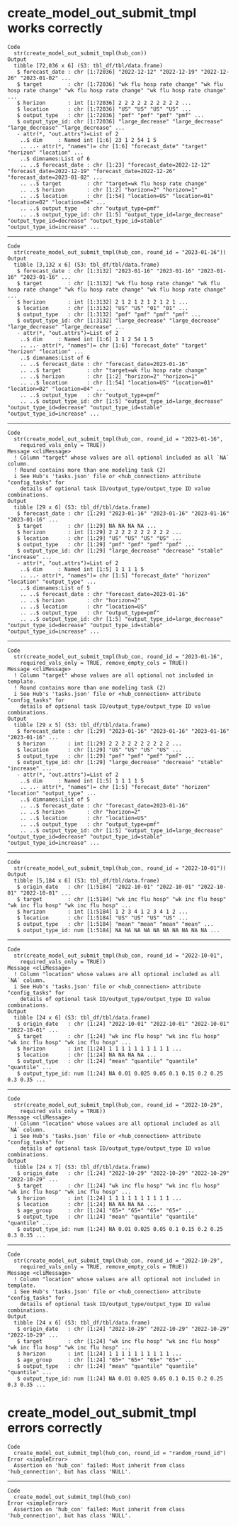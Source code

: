 # create_model_out_submit_tmpl works correctly

    Code
      str(create_model_out_submit_tmpl(hub_con))
    Output
      tibble [72,036 x 6] (S3: tbl_df/tbl/data.frame)
       $ forecast_date : chr [1:72036] "2022-12-12" "2022-12-19" "2022-12-26" "2023-01-02" ...
       $ target        : chr [1:72036] "wk flu hosp rate change" "wk flu hosp rate change" "wk flu hosp rate change" "wk flu hosp rate change" ...
       $ horizon       : int [1:72036] 2 2 2 2 2 2 2 2 2 2 ...
       $ location      : chr [1:72036] "US" "US" "US" "US" ...
       $ output_type   : chr [1:72036] "pmf" "pmf" "pmf" "pmf" ...
       $ output_type_id: chr [1:72036] "large_decrease" "large_decrease" "large_decrease" "large_decrease" ...
       - attr(*, "out.attrs")=List of 2
        ..$ dim     : Named int [1:6] 23 1 2 54 1 5
        .. ..- attr(*, "names")= chr [1:6] "forecast_date" "target" "horizon" "location" ...
        ..$ dimnames:List of 6
        .. ..$ forecast_date : chr [1:23] "forecast_date=2022-12-12" "forecast_date=2022-12-19" "forecast_date=2022-12-26" "forecast_date=2023-01-02" ...
        .. ..$ target        : chr "target=wk flu hosp rate change"
        .. ..$ horizon       : chr [1:2] "horizon=2" "horizon=1"
        .. ..$ location      : chr [1:54] "location=US" "location=01" "location=02" "location=04" ...
        .. ..$ output_type   : chr "output_type=pmf"
        .. ..$ output_type_id: chr [1:5] "output_type_id=large_decrease" "output_type_id=decrease" "output_type_id=stable" "output_type_id=increase" ...

---

    Code
      str(create_model_out_submit_tmpl(hub_con, round_id = "2023-01-16"))
    Output
      tibble [3,132 x 6] (S3: tbl_df/tbl/data.frame)
       $ forecast_date : chr [1:3132] "2023-01-16" "2023-01-16" "2023-01-16" "2023-01-16" ...
       $ target        : chr [1:3132] "wk flu hosp rate change" "wk flu hosp rate change" "wk flu hosp rate change" "wk flu hosp rate change" ...
       $ horizon       : int [1:3132] 2 1 2 1 2 1 2 1 2 1 ...
       $ location      : chr [1:3132] "US" "US" "01" "01" ...
       $ output_type   : chr [1:3132] "pmf" "pmf" "pmf" "pmf" ...
       $ output_type_id: chr [1:3132] "large_decrease" "large_decrease" "large_decrease" "large_decrease" ...
       - attr(*, "out.attrs")=List of 2
        ..$ dim     : Named int [1:6] 1 1 2 54 1 5
        .. ..- attr(*, "names")= chr [1:6] "forecast_date" "target" "horizon" "location" ...
        ..$ dimnames:List of 6
        .. ..$ forecast_date : chr "forecast_date=2023-01-16"
        .. ..$ target        : chr "target=wk flu hosp rate change"
        .. ..$ horizon       : chr [1:2] "horizon=2" "horizon=1"
        .. ..$ location      : chr [1:54] "location=US" "location=01" "location=02" "location=04" ...
        .. ..$ output_type   : chr "output_type=pmf"
        .. ..$ output_type_id: chr [1:5] "output_type_id=large_decrease" "output_type_id=decrease" "output_type_id=stable" "output_type_id=increase" ...

---

    Code
      str(create_model_out_submit_tmpl(hub_con, round_id = "2023-01-16",
        required_vals_only = TRUE))
    Message <cliMessage>
      ! Column "target" whose values are all optional included as all `NA` column.
      ! Round contains more than one modeling task (2)
      i See Hub's 'tasks.json' file or <hub_connection> attribute "config_tasks" for
        details of optional task ID/output_type/output_type ID value combinations.
    Output
      tibble [29 x 6] (S3: tbl_df/tbl/data.frame)
       $ forecast_date : chr [1:29] "2023-01-16" "2023-01-16" "2023-01-16" "2023-01-16" ...
       $ target        : chr [1:29] NA NA NA NA ...
       $ horizon       : int [1:29] 2 2 2 2 2 2 2 2 2 2 ...
       $ location      : chr [1:29] "US" "US" "US" "US" ...
       $ output_type   : chr [1:29] "pmf" "pmf" "pmf" "pmf" ...
       $ output_type_id: chr [1:29] "large_decrease" "decrease" "stable" "increase" ...
       - attr(*, "out.attrs")=List of 2
        ..$ dim     : Named int [1:5] 1 1 1 1 5
        .. ..- attr(*, "names")= chr [1:5] "forecast_date" "horizon" "location" "output_type" ...
        ..$ dimnames:List of 5
        .. ..$ forecast_date : chr "forecast_date=2023-01-16"
        .. ..$ horizon       : chr "horizon=2"
        .. ..$ location      : chr "location=US"
        .. ..$ output_type   : chr "output_type=pmf"
        .. ..$ output_type_id: chr [1:5] "output_type_id=large_decrease" "output_type_id=decrease" "output_type_id=stable" "output_type_id=increase" ...

---

    Code
      str(create_model_out_submit_tmpl(hub_con, round_id = "2023-01-16",
        required_vals_only = TRUE, remove_empty_cols = TRUE))
    Message <cliMessage>
      ! Column "target" whose values are all optional not included in template.
      ! Round contains more than one modeling task (2)
      i See Hub's 'tasks.json' file or <hub_connection> attribute "config_tasks" for
        details of optional task ID/output_type/output_type ID value combinations.
    Output
      tibble [29 x 5] (S3: tbl_df/tbl/data.frame)
       $ forecast_date : chr [1:29] "2023-01-16" "2023-01-16" "2023-01-16" "2023-01-16" ...
       $ horizon       : int [1:29] 2 2 2 2 2 2 2 2 2 2 ...
       $ location      : chr [1:29] "US" "US" "US" "US" ...
       $ output_type   : chr [1:29] "pmf" "pmf" "pmf" "pmf" ...
       $ output_type_id: chr [1:29] "large_decrease" "decrease" "stable" "increase" ...
       - attr(*, "out.attrs")=List of 2
        ..$ dim     : Named int [1:5] 1 1 1 1 5
        .. ..- attr(*, "names")= chr [1:5] "forecast_date" "horizon" "location" "output_type" ...
        ..$ dimnames:List of 5
        .. ..$ forecast_date : chr "forecast_date=2023-01-16"
        .. ..$ horizon       : chr "horizon=2"
        .. ..$ location      : chr "location=US"
        .. ..$ output_type   : chr "output_type=pmf"
        .. ..$ output_type_id: chr [1:5] "output_type_id=large_decrease" "output_type_id=decrease" "output_type_id=stable" "output_type_id=increase" ...

---

    Code
      str(create_model_out_submit_tmpl(hub_con, round_id = "2022-10-01"))
    Output
      tibble [5,184 x 6] (S3: tbl_df/tbl/data.frame)
       $ origin_date   : chr [1:5184] "2022-10-01" "2022-10-01" "2022-10-01" "2022-10-01" ...
       $ target        : chr [1:5184] "wk inc flu hosp" "wk inc flu hosp" "wk inc flu hosp" "wk inc flu hosp" ...
       $ horizon       : int [1:5184] 1 2 3 4 1 2 3 4 1 2 ...
       $ location      : chr [1:5184] "US" "US" "US" "US" ...
       $ output_type   : chr [1:5184] "mean" "mean" "mean" "mean" ...
       $ output_type_id: num [1:5184] NA NA NA NA NA NA NA NA NA NA ...

---

    Code
      str(create_model_out_submit_tmpl(hub_con, round_id = "2022-10-01",
        required_vals_only = TRUE))
    Message <cliMessage>
      ! Column "location" whose values are all optional included as all `NA` column.
      i See Hub's 'tasks.json' file or <hub_connection> attribute "config_tasks" for
        details of optional task ID/output_type/output_type ID value combinations.
    Output
      tibble [24 x 6] (S3: tbl_df/tbl/data.frame)
       $ origin_date   : chr [1:24] "2022-10-01" "2022-10-01" "2022-10-01" "2022-10-01" ...
       $ target        : chr [1:24] "wk inc flu hosp" "wk inc flu hosp" "wk inc flu hosp" "wk inc flu hosp" ...
       $ horizon       : int [1:24] 1 1 1 1 1 1 1 1 1 1 ...
       $ location      : chr [1:24] NA NA NA NA ...
       $ output_type   : chr [1:24] "mean" "quantile" "quantile" "quantile" ...
       $ output_type_id: num [1:24] NA 0.01 0.025 0.05 0.1 0.15 0.2 0.25 0.3 0.35 ...

---

    Code
      str(create_model_out_submit_tmpl(hub_con, round_id = "2022-10-29",
        required_vals_only = TRUE))
    Message <cliMessage>
      ! Column "location" whose values are all optional included as all `NA` column.
      i See Hub's 'tasks.json' file or <hub_connection> attribute "config_tasks" for
        details of optional task ID/output_type/output_type ID value combinations.
    Output
      tibble [24 x 7] (S3: tbl_df/tbl/data.frame)
       $ origin_date   : chr [1:24] "2022-10-29" "2022-10-29" "2022-10-29" "2022-10-29" ...
       $ target        : chr [1:24] "wk inc flu hosp" "wk inc flu hosp" "wk inc flu hosp" "wk inc flu hosp" ...
       $ horizon       : int [1:24] 1 1 1 1 1 1 1 1 1 1 ...
       $ location      : chr [1:24] NA NA NA NA ...
       $ age_group     : chr [1:24] "65+" "65+" "65+" "65+" ...
       $ output_type   : chr [1:24] "mean" "quantile" "quantile" "quantile" ...
       $ output_type_id: num [1:24] NA 0.01 0.025 0.05 0.1 0.15 0.2 0.25 0.3 0.35 ...

---

    Code
      str(create_model_out_submit_tmpl(hub_con, round_id = "2022-10-29",
        required_vals_only = TRUE, remove_empty_cols = TRUE))
    Message <cliMessage>
      ! Column "location" whose values are all optional not included in template.
      i See Hub's 'tasks.json' file or <hub_connection> attribute "config_tasks" for
        details of optional task ID/output_type/output_type ID value combinations.
    Output
      tibble [24 x 6] (S3: tbl_df/tbl/data.frame)
       $ origin_date   : chr [1:24] "2022-10-29" "2022-10-29" "2022-10-29" "2022-10-29" ...
       $ target        : chr [1:24] "wk inc flu hosp" "wk inc flu hosp" "wk inc flu hosp" "wk inc flu hosp" ...
       $ horizon       : int [1:24] 1 1 1 1 1 1 1 1 1 1 ...
       $ age_group     : chr [1:24] "65+" "65+" "65+" "65+" ...
       $ output_type   : chr [1:24] "mean" "quantile" "quantile" "quantile" ...
       $ output_type_id: num [1:24] NA 0.01 0.025 0.05 0.1 0.15 0.2 0.25 0.3 0.35 ...

# create_model_out_submit_tmpl errors correctly

    Code
      create_model_out_submit_tmpl(hub_con, round_id = "random_round_id")
    Error <simpleError>
      Assertion on 'hub_con' failed: Must inherit from class 'hub_connection', but has class 'NULL'.

---

    Code
      create_model_out_submit_tmpl(hub_con)
    Error <simpleError>
      Assertion on 'hub_con' failed: Must inherit from class 'hub_connection', but has class 'NULL'.


